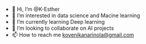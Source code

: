 - 👋 Hi, I’m @K-Esther
- 👀 I’m interested in data science and Macine learning
- 🌱 I’m currently learning Deep learning
- 💞️ I’m looking to collaborate on AI projects
- 📫 How to reach me koyenikanarinola@gmail.com

<!---
K-Esther/K-Esther is a ✨ special ✨ repository because its `README.md` (this file) appears on your GitHub profile.
You can click the Preview link to take a look at your changes.
--->
